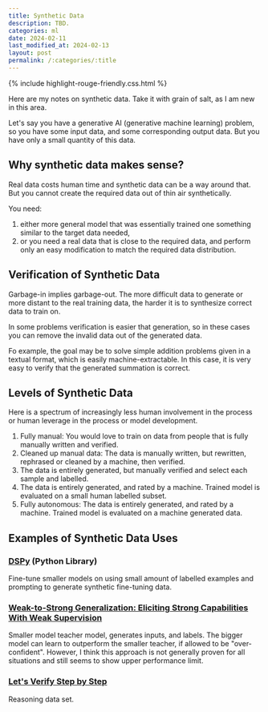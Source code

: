 ```yaml
---
title: Synthetic Data
description: TBD.
categories: ml
date: 2024-02-11
last_modified_at: 2024-02-13
layout: post
permalink: /:categories/:title
---
```


[//]: # ({% include mermaidjs.html %})
{% include highlight-rouge-friendly.css.html %}

[//]: # ({% include image.html alt="Bellman Update and Synthetic Data in Q-Transformer" src="/images/bellman-update-q-transformer-thumb.png" %})


Here are my notes on synthetic data. Take it with grain of salt, as I am new in this area.

Let's say you have a generative AI (generative machine learning) problem, so you have some input data, and some corresponding output data.
But you have only a small quantity of this data.


## Why synthetic data makes sense?
Real data costs human time and synthetic data can be a way around that.
But you cannot create the required data out of thin air synthetically.

You need:
1. either more general model that was essentially trained one something similar to the target data needed,
2. or you need a real data that is close to the required data, and perform only an easy modification to match the required data distribution.


## Verification of Synthetic Data
Garbage-in implies garbage-out.
The more difficult data to generate or more distant to the real training data, the harder it is to synthesize correct data to train on.

In some problems verification is easier that generation, so in these cases you can remove the invalid data out of the generated data.

Fo example, the goal may be to solve simple addition problems given in a textual format, which is easily machine-extractable.
In this case, it is very easy to verify that the generated summation is correct.


## Levels of Synthetic Data
Here is a spectrum of increasingly less human involvement in the process or human leverage in the process or model development.

1. Fully manual: You would love to train on data from people that is fully manually written and verified.
2. Cleaned up manual data: The data is manually written, but rewritten, rephrased or cleaned by a machine, then verified.  
3. The data is entirely generated, but manually verified and select each sample and labelled.
4. The data is entirely generated, and rated by a machine. Trained model is evaluated on a small human labelled subset.
5. Fully autonomous: The data is entirely generated, and rated by a machine. Trained model is evaluated on a machine generated data.


## Examples of Synthetic Data Uses

### [DSPy](https://github.com/stanfordnlp/dspy?tab=readme-ov-file) (Python Library)
Fine-tune smaller models on using small amount of labelled examples and prompting to generate synthetic fine-tuning data. 


### [Weak-to-Strong Generalization: Eliciting Strong Capabilities With Weak Supervision](https://arxiv.org/html/2312.09390v1)
Smaller model teacher model, generates inputs, and labels.
The bigger model can learn to outperform the smaller teacher, if allowed to be "over-confident".
However, I think this approach is not generally proven for all situations and still seems to show upper performance limit.


### [Let's Verify Step by Step](https://arxiv.org/abs/2305.20050)
Reasoning data set.